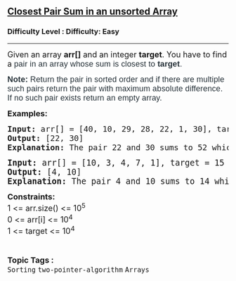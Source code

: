 <h2><a href="https://www.geeksforgeeks.org/problems/closest-pair-sum-in-an-unsorted-array/1?page=1&category=two-pointer-algorithm&difficulty=Easy,Hard&status=unsolved,attempted&sortBy=accuracy">Closest Pair Sum in an unsorted Array</a></h2><h3>Difficulty Level : Difficulty: Easy</h3><hr><div class="problems_problem_content__Xm_eO"><p><span style="font-size: 18px;">Given an array&nbsp;<strong>arr[]</strong>&nbsp;and an integer&nbsp;<strong>target</strong>.&nbsp;</span><span style="font-size: 18px;">You have to find a&nbsp;</span><span style="background-color: #ffffff; color: #273239; font-family: Nunito, sans-serif; font-size: 18px; letter-spacing: 0.162px; text-align: justify;">pair in an array whose sum is closest to&nbsp;<strong>target</strong>.</span></p>
<p><strong><span style="background-color: #ffffff; color: #273239; font-family: Nunito, sans-serif; font-size: 18px; letter-spacing: 0.162px; text-align: justify;">Note:&nbsp;</span></strong><span style="background-color: #ffffff; color: #273239; font-family: Nunito, sans-serif; font-size: 18px; letter-spacing: 0.162px; text-align: justify;">Return the pair in sorted order and i</span><span style="background-color: #ffffff; color: #273239; font-family: Nunito, sans-serif; font-size: 18px; letter-spacing: 0.162px;">f there are multiple such pairs return the pair with maximum absolute difference. If no such pair exists return an empty array.</span></p>
<p><strong style="font-size: 18px;">Examples:</strong></p>
<pre><span style="font-size: 18px;"><strong>Input: </strong></span><span style="font-size: 18px;">arr[] = [40, 10, 29, 28, 22, 1, 30], target = 54 </span><span style="font-size: 18px;">
<strong>Output: </strong>[22, 30]<strong>
Explanation: </strong></span><span style="font-size: 18px;">The pair 22 and 30 sums to 52 which is the closest sum to 54.</span></pre>
<pre><span style="font-size: 14pt;"><strong>Input: </strong>arr[] = [10, 3, 4, 7, 1], target = 15 
<strong>Output: </strong>[4, 10]<strong>
Explanation: </strong></span><span style="font-size: 18.6667px;">The pair 4 and 10 sums to 14 which is the closest sum to 15.</span></pre>
<p><span style="font-size: 18px;"><strong>Constraints:<br></strong>1 &lt;= arr.size() &lt;= 10<sup>5</sup><strong><br></strong></span><span style="font-size: 18px;">0 &lt;= arr[i]&nbsp;</span><span style="font-size: 18px;">&lt;= 10<sup>4</sup></span><span style="font-size: 18px;"><br></span><span style="font-size: 18px;">1 &lt;= target &lt;= 10<sup>4</sup></span></p></div><br><p><span style=font-size:18px><strong>Topic Tags : </strong><br><code>Sorting</code>&nbsp;<code>two-pointer-algorithm</code>&nbsp;<code>Arrays</code>&nbsp;